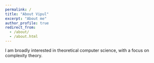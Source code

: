 ```yaml
---
permalink: /
title: "About Vipul"
excerpt: "About me"
author_profile: true
redirect_from: 
  - /about/
  - /about.html
---
```


I am broadly interested in theoretical computer science, with a focus on complexity theory.
